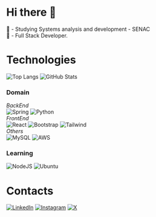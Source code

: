 # Hi there 👋

📔 - Studying Systems analysis and development - SENAC
<br> 📝 - Full Stack Developer.

# Technologies

![Top Langs](https://github-readme-stats-git-masterrstaa-rickstaa.vercel.app/api/top-langs/?username=Caioramos010&bg_color=000&border_color=5C2D91&title_color=5C2D91&text_color=FFF)
![GitHub Stats](https://github-readme-stats.vercel.app/api?username=Caioramos010&theme=transparent&bg_color=000&border_color=5C2D91&show_icons=true&icon_color=5C2D91&title_color=5C2D91&text_color=FFF)

### Domain
_BackEnd_
<br/>![Spring](https://img.shields.io/badge/spring-5C2D91?style=for-the-badge&logo=spring&logoColor=white)
![Python](https://img.shields.io/badge/python-5C2D91?style=for-the-badge&logo=python&logoColor=white)
<br/>
_FrontEnd_
<br/>![React](https://img.shields.io/badge/React-5C2D91?style=for-the-badge&logo=react&logoColor=white)
![Bootstrap](https://img.shields.io/badge/-boostrap-5C2D91?style=for-the-badge&logo=bootstrap&labelColor=white)
![Tailwind](https://img.shields.io/badge/tailwindcss-5C2D91?style=for-the-badge&logo=tailwind-css&logoColor=white)
<br/>
_Others_
<br/>![MySQL](https://img.shields.io/badge/MySQL-5C2D91?style=for-the-badge&logo=mysql&logoColor=white)
![AWS](https://img.shields.io/badge/AWS-5C2D91?style=for-the-badge&logo=amazon-aws&logoColor=white)

### Learning
![NodeJS](https://img.shields.io/badge/node.js-5C2D91?style=for-the-badge&logo=node.js&logoColor=white)
![Ubuntu](https://img.shields.io/badge/Ubuntu-5C2D91?style=for-the-badge&logo=ubuntu&logoColor=white)


# Contacts
[![LinkedIn](https://img.shields.io/badge/LinkedIn-6C4796?style=for-the-badge&logo=linkedin&logoColor=white)](https://www.linkedin.com/in/caio-de-souza-ramos/)
[![Instagram](https://img.shields.io/badge/-Instagram-6C4796?style=for-the-badge&logo=instagram&logoColor=white)](https://www.instagram.com/_csramos/)
[![X](https://img.shields.io/badge/X-6C4796?style=for-the-badge&logo=x)](https://x.com/_csramos)




